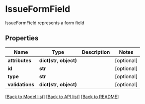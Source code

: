 # IssueFormField

IssueFormField represents a form field

## Properties
Name | Type | Description | Notes
------------ | ------------- | ------------- | -------------
**attributes** | **dict(str, object)** |  | [optional] 
**id** | **str** |  | [optional] 
**type** | **str** |  | [optional] 
**validations** | **dict(str, object)** |  | [optional] 

[[Back to Model list]](../README.md#documentation-for-models) [[Back to API list]](../README.md#documentation-for-api-endpoints) [[Back to README]](../README.md)


